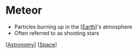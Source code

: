 # Meteor

- Particles burning up in the [[Earth]]'s atmosphere
- Often referred to as shooting stars

[[Astronomy]] [[Space]]

[//begin]: # "Autogenerated link references for markdown compatibility"
[Earth]: earth "Earth 🜨"
[Astronomy]: astronomy "Astronomy"
[Space]: space "Space"
[//end]: # "Autogenerated link references"